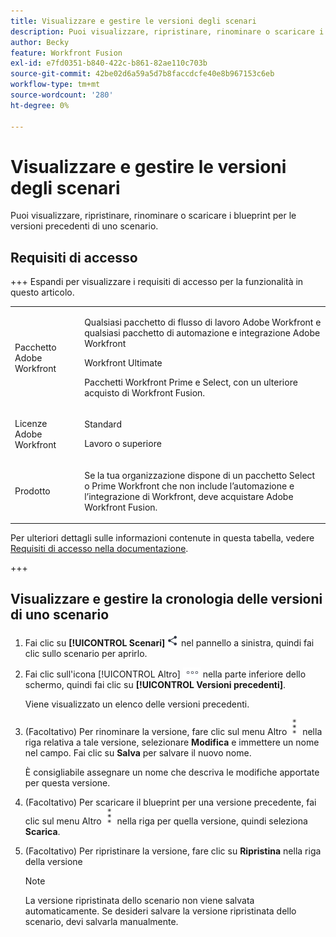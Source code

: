 ```yaml
---
title: Visualizzare e gestire le versioni degli scenari
description: Puoi visualizzare, ripristinare, rinominare o scaricare i blueprint per le versioni precedenti di uno scenario.
author: Becky
feature: Workfront Fusion
exl-id: e7fd0351-b840-422c-b861-82ae110c703b
source-git-commit: 42be02d6a59a5d7b8faccdcfe40e8b967153c6eb
workflow-type: tm+mt
source-wordcount: '280'
ht-degree: 0%

---
```


# Visualizzare e gestire le versioni degli scenari

Puoi visualizzare, ripristinare, rinominare o scaricare i blueprint per le versioni precedenti di uno scenario.

## Requisiti di accesso

+++ Espandi per visualizzare i requisiti di accesso per la funzionalità in questo articolo.

<table style="table-layout:auto">
 <col> 
 <col> 
 <tbody> 
  <tr> 
   <td role="rowheader">Pacchetto Adobe Workfront</td> 
   <td> <p>Qualsiasi pacchetto di flusso di lavoro Adobe Workfront e qualsiasi pacchetto di automazione e integrazione Adobe Workfront</p><p>Workfront Ultimate</p><p>Pacchetti Workfront Prime e Select, con un ulteriore acquisto di Workfront Fusion.</p> </td> 
  </tr> 
  <tr data-mc-conditions=""> 
   <td role="rowheader">Licenze Adobe Workfront</td> 
   <td> <p>Standard</p><p>Lavoro o superiore</p> </td> 
  </tr> 
  <tr> 
   <td role="rowheader">Prodotto</td> 
   <td>
   <p>Se la tua organizzazione dispone di un pacchetto Select o Prime Workfront che non include l’automazione e l’integrazione di Workfront, deve acquistare Adobe Workfront Fusion.</li></ul>
   </td> 
  </tr>
 </tbody> 
</table>

Per ulteriori dettagli sulle informazioni contenute in questa tabella, vedere [Requisiti di accesso nella documentazione](/help/workfront-fusion/references/licenses-and-roles/access-level-requirements-in-documentation.md).

+++

## Visualizzare e gestire la cronologia delle versioni di uno scenario

1. Fai clic su **[!UICONTROL Scenari]** ![Icona Scenari](assets/scenarios-icon.png) nel pannello a sinistra, quindi fai clic sullo scenario per aprirlo.
1. Fai clic sull&#39;icona [!UICONTROL Altro] ![Icona Altro](assets/more-icon.png) nella parte inferiore dello schermo, quindi fai clic su **[!UICONTROL Versioni precedenti]**.

   Viene visualizzato un elenco delle versioni precedenti.
1. (Facoltativo) Per rinominare la versione, fare clic sul menu Altro ![Altro menu](assets/more-icon-vertical.png) nella riga relativa a tale versione, selezionare **Modifica** e immettere un nome nel campo. Fai clic su **Salva** per salvare il nuovo nome.

   È consigliabile assegnare un nome che descriva le modifiche apportate per questa versione.
1. (Facoltativo) Per scaricare il blueprint per una versione precedente, fai clic sul menu Altro ![Altro menu](assets/more-icon-vertical.png) nella riga per quella versione, quindi seleziona **Scarica**.
1. (Facoltativo) Per ripristinare la versione, fare clic su **Ripristina** nella riga della versione


   >[!NOTE]
   >
   >La versione ripristinata dello scenario non viene salvata automaticamente. Se desideri salvare la versione ripristinata dello scenario, devi salvarla manualmente.
